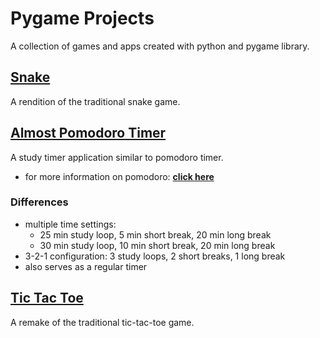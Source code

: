 # Pygame Projects
A collection of games and apps created with python and pygame library.


## [Snake](https://github.com/pekkalacd/pygame-projects/blob/master/pygame%20snake.py)
A rendition of the traditional snake game.

## [Almost Pomodoro Timer](https://github.com/pekkalacd/pygame-projects/blob/master/almost_pomodoro%20timer.py)
A study timer application similar to pomodoro timer.
- for more information on pomodoro: [**click here**](https://francescocirillo.com/pages/pomodoro-technique)
### Differences
  - multiple time settings:
    - 25 min study loop, 5 min short break, 20 min long break
    - 30 min study loop, 10 min short break, 20 min long break
  - 3-2-1 configuration: 3 study loops, 2 short breaks, 1 long break
  - also serves as a regular timer

## [Tic Tac Toe](https://github.com/pekkalacd/pygame-projects/blob/master/tic%20tac%20toe%20gui.py)
A remake of the traditional tic-tac-toe game.


